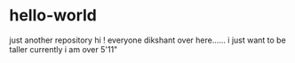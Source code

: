 # hello-world
just another repository 
hi ! everyone dikshant over here......
i just want to be taller 
currently i am over 5'11"
